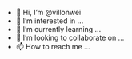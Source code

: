 - 👋 Hi, I’m @villonwei
- 👀 I’m interested in ...
- 🌱 I’m currently learning ...
- 💞️ I’m looking to collaborate on ...
- 📫 How to reach me ...

<!---
villonwei/villonwei is a ✨ special ✨ repository because its `README.md` (this file) appears on your GitHub profile.
You can click the Preview link to take a look at your changes.
--->

